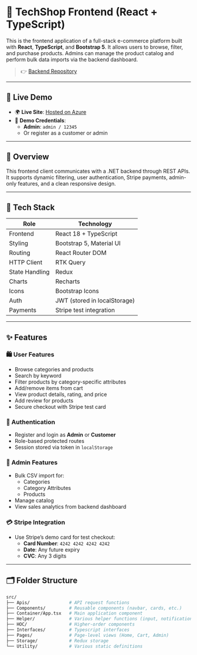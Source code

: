 # 🛒 TechShop Frontend (React + TypeScript)

This is the frontend application of a full-stack e-commerce platform built with **React**, **TypeScript**, and **Bootstrap 5**. It allows users to browse, filter, and purchase products. Admins can manage the product catalog and perform bulk data imports via the backend dashboard.

> 👉 [Backend Repository](https://github.com/AtakanDelikan/TechShop_API)

---

## 🔗 Live Demo

- 🌍 **Live Site**: [Hosted on Azure](https://tech-shop.azurewebsites.net/)
- 👤 **Demo Credentials**:
  - **Admin**: `admin / 12345`
  - Or register as a customer or admin

---

## 🧠 Overview

This frontend client communicates with a .NET backend through REST APIs. It supports dynamic filtering, user authentication, Stripe payments, admin-only features, and a clean responsive design.

---

## 🧰 Tech Stack

| Role           | Technology                   |
| -------------- | ---------------------------- |
| Frontend       | React 18 + TypeScript        |
| Styling        | Bootstrap 5, Material UI     |
| Routing        | React Router DOM             |
| HTTP Client    | RTK Query                    |
| State Handling | Redux                        |
| Charts         | Recharts                     |
| Icons          | Bootstrap Icons              |
| Auth           | JWT (stored in localStorage) |
| Payments       | Stripe test integration      |

---

## ✨ Features

### 🛍 User Features

- Browse categories and products
- Search by keyword
- Filter products by category-specific attributes
- Add/remove items from cart
- View product details, rating, and price
- Add review for products
- Secure checkout with Stripe test card

### 🔐 Authentication

- Register and login as **Admin** or **Customer**
- Role-based protected routes
- Session stored via token in `localStorage`

### 🧮 Admin Features

- Bulk CSV import for:
  - Categories
  - Category Attributes
  - Products
- Manage catalog
- View sales analytics from backend dashboard

### 💳 Stripe Integration

- Use Stripe’s demo card for test checkout:
  - **Card Number**: `4242 4242 4242 4242`
  - **Date**: Any future expiry
  - **CVC**: Any 3 digits

---

## 🗂 Folder Structure

```bash
src/
├── Apis/               # API request functions
├── Components/         # Reusable components (navbar, cards, etc.)
├── Container/App.tsx   # Main application component
├── Helper/             # Various helper functions (input, notification, etc.)
├── HOC/                # Higher-order components
├── Interfaces/         # Typescript interfaces
├── Pages/              # Page-level views (Home, Cart, Admin)
├── Storage/            # Redux storage
└── Utility/            # Various static definitions
```
